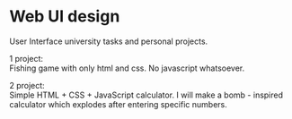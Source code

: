 # Web UI design

User Interface university tasks and personal projects.   

1 project:  
Fishing game with only html and css. No javascript whatsoever.  


2 project:  
Simple HTML + CSS + JavaScript calculator. I will make a bomb - inspired calculator which explodes after entering specific numbers.  

